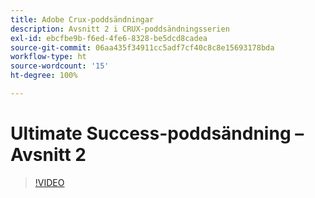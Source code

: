 ```yaml
---
title: Adobe Crux-poddsändningar
description: Avsnitt 2 i CRUX-poddsändningsserien
exl-id: ebcfbe9b-f6ed-4fe6-8328-be5dcd8cadea
source-git-commit: 06aa435f34911cc5adf7cf40c8c8e15693178bda
workflow-type: ht
source-wordcount: '15'
ht-degree: 100%

---
```


# Ultimate Success-poddsändning – Avsnitt 2

>[!VIDEO](https://video.tv.adobe.com/v/3428674?quality=12learn=on)
